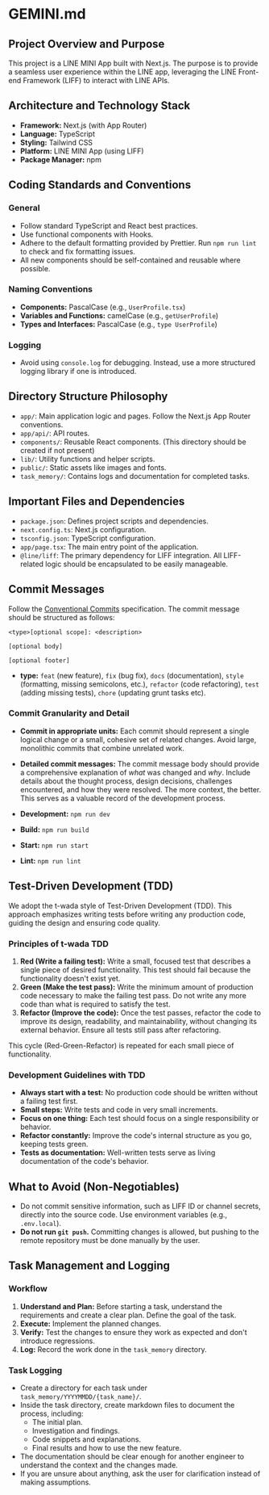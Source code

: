 # GEMINI.md

## Project Overview and Purpose

This project is a LINE MINI App built with Next.js. The purpose is to provide a seamless user experience within the LINE app, leveraging the LINE Front-end Framework (LIFF) to interact with LINE APIs.

## Architecture and Technology Stack

- **Framework:** Next.js (with App Router)
- **Language:** TypeScript
- **Styling:** Tailwind CSS
- **Platform:** LINE MINI App (using LIFF)
- **Package Manager:** npm

## Coding Standards and Conventions

### General
- Follow standard TypeScript and React best practices.
- Use functional components with Hooks.
- Adhere to the default formatting provided by Prettier. Run `npm run lint` to check and fix formatting issues.
- All new components should be self-contained and reusable where possible.

### Naming Conventions
- **Components:** PascalCase (e.g., `UserProfile.tsx`)
- **Variables and Functions:** camelCase (e.g., `getUserProfile`)
- **Types and Interfaces:** PascalCase (e.g., `type UserProfile`)

### Logging
- Avoid using `console.log` for debugging. Instead, use a more structured logging library if one is introduced.

## Directory Structure Philosophy

- `app/`: Main application logic and pages. Follow the Next.js App Router conventions.
- `app/api/`: API routes.
- `components/`: Reusable React components. (This directory should be created if not present)
- `lib/`: Utility functions and helper scripts.
- `public/`: Static assets like images and fonts.
- `task_memory/`: Contains logs and documentation for completed tasks.

## Important Files and Dependencies

- `package.json`: Defines project scripts and dependencies.
- `next.config.ts`: Next.js configuration.
- `tsconfig.json`: TypeScript configuration.
- `app/page.tsx`: The main entry point of the application.
- `@line/liff`: The primary dependency for LIFF integration. All LIFF-related logic should be encapsulated to be easily manageable.

## Commit Messages

Follow the [Conventional Commits](https://www.conventionalcommits.org/en/v1.0.0/) specification. The commit message should be structured as follows:

```
<type>[optional scope]: <description>

[optional body]

[optional footer]
```

- **type:** `feat` (new feature), `fix` (bug fix), `docs` (documentation), `style` (formatting, missing semicolons, etc.), `refactor` (code refactoring), `test` (adding missing tests), `chore` (updating grunt tasks etc).

### Commit Granularity and Detail

-   **Commit in appropriate units:** Each commit should represent a single logical change or a small, cohesive set of related changes. Avoid large, monolithic commits that combine unrelated work.
-   **Detailed commit messages:** The commit message body should provide a comprehensive explanation of *what* was changed and *why*. Include details about the thought process, design decisions, challenges encountered, and how they were resolved. The more context, the better. This serves as a valuable record of the development process.

- **Development:** `npm run dev`
- **Build:** `npm run build`
- **Start:** `npm run start`
- **Lint:** `npm run lint`

## Test-Driven Development (TDD)

We adopt the t-wada style of Test-Driven Development (TDD). This approach emphasizes writing tests before writing any production code, guiding the design and ensuring code quality.

### Principles of t-wada TDD

1.  **Red (Write a failing test):** Write a small, focused test that describes a single piece of desired functionality. This test should fail because the functionality doesn't exist yet.
2.  **Green (Make the test pass):** Write the minimum amount of production code necessary to make the failing test pass. Do not write any more code than what is required to satisfy the test.
3.  **Refactor (Improve the code):** Once the test passes, refactor the code to improve its design, readability, and maintainability, without changing its external behavior. Ensure all tests still pass after refactoring.

This cycle (Red-Green-Refactor) is repeated for each small piece of functionality.

### Development Guidelines with TDD

-   **Always start with a test:** No production code should be written without a failing test first.
-   **Small steps:** Write tests and code in very small increments.
-   **Focus on one thing:** Each test should focus on a single responsibility or behavior.
-   **Refactor constantly:** Improve the code's internal structure as you go, keeping tests green.
-   **Tests as documentation:** Well-written tests serve as living documentation of the code's behavior.

## What to Avoid (Non-Negotiables)

- Do not commit sensitive information, such as LIFF ID or channel secrets, directly into the source code. Use environment variables (e.g., `.env.local`).
- **Do not run `git push`.** Committing changes is allowed, but pushing to the remote repository must be done manually by the user.

## Task Management and Logging

### Workflow

1.  **Understand and Plan:** Before starting a task, understand the requirements and create a clear plan. Define the goal of the task.
2.  **Execute:** Implement the planned changes.
3.  **Verify:** Test the changes to ensure they work as expected and don't introduce regressions.
4.  **Log:** Record the work done in the `task_memory` directory.

### Task Logging

-   Create a directory for each task under `task_memory/YYYYMMDD/{task_name}/`.
-   Inside the task directory, create markdown files to document the process, including:
    -   The initial plan.
    -   Investigation and findings.
    -   Code snippets and explanations.
    -   Final results and how to use the new feature.
-   The documentation should be clear enough for another engineer to understand the context and the changes made.
-   If you are unsure about anything, ask the user for clarification instead of making assumptions.